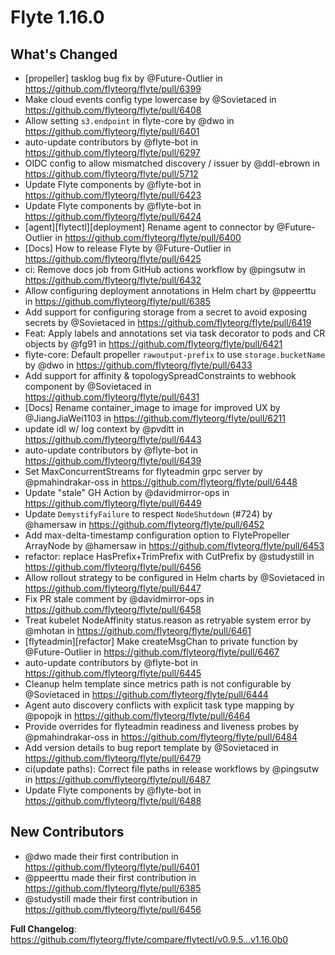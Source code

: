 # Flyte 1.16.0

## What's Changed
* [propeller] tasklog bug fix by @Future-Outlier in https://github.com/flyteorg/flyte/pull/6399
* Make cloud events config type lowercase by @Sovietaced in https://github.com/flyteorg/flyte/pull/6408
* Allow setting `s3.endpoint` in flyte-core by @dwo in https://github.com/flyteorg/flyte/pull/6401
* auto-update contributors by @flyte-bot in https://github.com/flyteorg/flyte/pull/6297
* OIDC config to allow mismatched discovery / issuer by @ddl-ebrown in https://github.com/flyteorg/flyte/pull/5712
* Update Flyte components by @flyte-bot in https://github.com/flyteorg/flyte/pull/6423
* Update Flyte components by @flyte-bot in https://github.com/flyteorg/flyte/pull/6424
* [agent][flytectl][deployment] Rename agent to connector by @Future-Outlier in https://github.com/flyteorg/flyte/pull/6400
* [Docs] How to release Flyte by @Future-Outlier in https://github.com/flyteorg/flyte/pull/6425
* ci: Remove docs job from GitHub actions workflow by @pingsutw in https://github.com/flyteorg/flyte/pull/6432
* Allow configuring deployment annotations in Helm chart by @ppeerttu in https://github.com/flyteorg/flyte/pull/6385
* Add support for configuring storage from a secret to avoid exposing secrets by @Sovietaced in https://github.com/flyteorg/flyte/pull/6419
* Feat: Apply labels and annotations set via task decorator to pods and CR objects by @fg91 in https://github.com/flyteorg/flyte/pull/6421
* flyte-core: Default propeller `rawoutput-prefix` to use `storage.bucketName` by @dwo in https://github.com/flyteorg/flyte/pull/6433
* Add support for affinity & topologySpreadConstraints to webhook component by @Sovietaced in https://github.com/flyteorg/flyte/pull/6431
* [Docs] Rename container_image to image for improved UX by @JiangJiaWei1103 in https://github.com/flyteorg/flyte/pull/6211
* update idl w/ log context by @pvditt in https://github.com/flyteorg/flyte/pull/6443
* auto-update contributors by @flyte-bot in https://github.com/flyteorg/flyte/pull/6439
* Set MaxConcurrentStreams for flyteadmin grpc server by @pmahindrakar-oss in https://github.com/flyteorg/flyte/pull/6448
* Update "stale" GH Action by @davidmirror-ops in https://github.com/flyteorg/flyte/pull/6449
* Update `DemystifyFailure` to respect `NodeShutdown` (#724) by @hamersaw in https://github.com/flyteorg/flyte/pull/6452
* Add max-delta-timestamp configuration option to FlytePropeller ArrayNode by @hamersaw in https://github.com/flyteorg/flyte/pull/6453
* refactor: replace HasPrefix+TrimPrefix with CutPrefix by @studystill in https://github.com/flyteorg/flyte/pull/6456
* Allow rollout strategy to be configured in Helm charts by @Sovietaced in https://github.com/flyteorg/flyte/pull/6447
* Fix PR stale comment by @davidmirror-ops in https://github.com/flyteorg/flyte/pull/6458
* Treat kubelet NodeAffinity status.reason as retryable system error by @mhotan in https://github.com/flyteorg/flyte/pull/6461
* [flyteadmin][refactor] Make createMsgChan to private function by @Future-Outlier in https://github.com/flyteorg/flyte/pull/6467
* auto-update contributors by @flyte-bot in https://github.com/flyteorg/flyte/pull/6445
* Cleanup helm template since metrics path is not configurable by @Sovietaced in https://github.com/flyteorg/flyte/pull/6444
* Agent auto discovery conflicts with explicit task type mapping by @popojk in https://github.com/flyteorg/flyte/pull/6464
* Provide overrides for flyteadmin readiness and liveness probes by @pmahindrakar-oss in https://github.com/flyteorg/flyte/pull/6484
* Add version details to bug report template by @Sovietaced in https://github.com/flyteorg/flyte/pull/6479
* ci(update paths): Correct file paths in release workflows by @pingsutw in https://github.com/flyteorg/flyte/pull/6487
* Update Flyte components by @flyte-bot in https://github.com/flyteorg/flyte/pull/6488

## New Contributors
* @dwo made their first contribution in https://github.com/flyteorg/flyte/pull/6401
* @ppeerttu made their first contribution in https://github.com/flyteorg/flyte/pull/6385
* @studystill made their first contribution in https://github.com/flyteorg/flyte/pull/6456

**Full Changelog**: https://github.com/flyteorg/flyte/compare/flytectl/v0.9.5...v1.16.0b0

